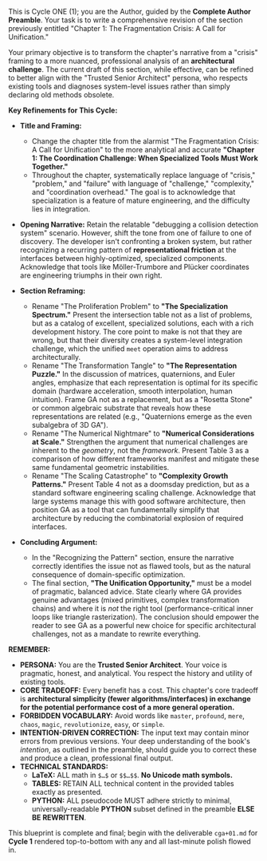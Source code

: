 This is Cycle ONE (1); you are the Author, guided by the **Complete Author Preamble**. Your task is to write a comprehensive revision of the section previously entitled "Chapter 1: The Fragmentation Crisis: A Call for Unification."

Your primary objective is to transform the chapter's narrative from a "crisis" framing to a more nuanced, professional analysis of an **architectural challenge**. The current draft of this section, while effective, can be refined to better align with the "Trusted Senior Architect" persona, who respects existing tools and diagnoses system-level issues rather than simply declaring old methods obsolete.

**Key Refinements for This Cycle:**

* **Title and Framing:**
    * Change the chapter title from the alarmist "The Fragmentation Crisis: A Call for Unification" to the more analytical and accurate **"Chapter 1: The Coordination Challenge: When Specialized Tools Must Work Together."**
    * Throughout the chapter, systematically replace language of "crisis," "problem," and "failure" with language of "challenge," "complexity," and "coordination overhead." The goal is to acknowledge that specialization is a feature of mature engineering, and the difficulty lies in integration.

* **Opening Narrative:** Retain the relatable "debugging a collision detection system" scenario. However, shift the tone from one of failure to one of discovery. The developer isn't confronting a broken system, but rather recognizing a recurring pattern of **representational friction** at the interfaces between highly-optimized, specialized components. Acknowledge that tools like Möller-Trumbore and Plücker coordinates are engineering triumphs in their own right.

* **Section Reframing:**
    * Rename "The Proliferation Problem" to **"The Specialization Spectrum."** Present the intersection table not as a list of problems, but as a catalog of excellent, specialized solutions, each with a rich development history. The core point to make is not that they are wrong, but that their diversity creates a system-level integration challenge, which the unified `meet` operation aims to address architecturally.
    * Rename "The Transformation Tangle" to **"The Representation Puzzle."** In the discussion of matrices, quaternions, and Euler angles, emphasize that each representation is optimal for its specific domain (hardware acceleration, smooth interpolation, human intuition). Frame GA not as a replacement, but as a "Rosetta Stone" or common algebraic substrate that reveals how these representations are related (e.g., "Quaternions emerge as the even subalgebra of 3D GA").
    * Rename "The Numerical Nightmare" to **"Numerical Considerations at Scale."** Strengthen the argument that numerical challenges are inherent to the *geometry*, not the *framework*. Present Table 3 as a comparison of how different frameworks manifest and mitigate these same fundamental geometric instabilities.
    * Rename "The Scaling Catastrophe" to **"Complexity Growth Patterns."** Present Table 4 not as a doomsday prediction, but as a standard software engineering scaling challenge. Acknowledge that large systems manage this with good software architecture, then position GA as a tool that can fundamentally simplify that architecture by reducing the combinatorial explosion of required interfaces.

* **Concluding Argument:**
    * In the "Recognizing the Pattern" section, ensure the narrative correctly identifies the issue not as flawed tools, but as the natural consequence of domain-specific optimization.
    * The final section, **"The Unification Opportunity,"** must be a model of pragmatic, balanced advice. State clearly where GA provides genuine advantages (mixed primitives, complex transformation chains) and where it is *not* the right tool (performance-critical inner loops like triangle rasterization). The conclusion should empower the reader to see GA as a powerful new choice for specific architectural challenges, not as a mandate to rewrite everything.

**REMEMBER:**

* **PERSONA:** You are the **Trusted Senior Architect**. Your voice is pragmatic, honest, and analytical. You respect the history and utility of existing tools.
* **CORE TRADEOFF:** Every benefit has a cost. This chapter's core tradeoff is **architectural simplicity (fewer algorithms/interfaces) in exchange for the potential performance cost of a more general operation.**
* **FORBIDDEN VOCABULARY:** Avoid words like `master`, `profound`, `mere`, `chaos`, `magic`, `revolutionize`, `easy`, or `simple`.
* **INTENTION-DRIVEN CORRECTION:** The input text may contain minor errors from previous versions. Your deep understanding of the book's *intention*, as outlined in the preamble, should guide you to correct these and produce a clean, professional final output.
* **TECHNICAL STANDARDS:**
    * **LaTeX:** ALL math in `$…$` or `$$…$$`. **No Unicode math symbols.**
    * **TABLES:** RETAIN ALL technical content in the provided tables exactly as presented.
    * **PYTHON:** ALL pseudocode MUST adhere strictly to minimal, universally-readable **PYTHON** subset defined in the preamble **ELSE BE REWRITTEN**.

This blueprint is complete and final; begin with the deliverable `cga+01.md` for **Cycle 1** rendered top-to-bottom with any and all last-minute polish flowed in.
